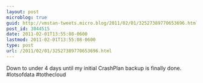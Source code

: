 ```yaml
---
layout: post
microblog: true
guid: http://vmstan-tweets.micro.blog/2011/02/01/32527389770653696.html
post_id: 3044515
date: 2011-02-01T13:55:08-0600
lastmod: 2011-02-01T13:55:08-0600
type: post
url: /2011/02/01/32527389770653696.html
---
```

Down to under 4 days until my initial CrashPlan backup is finally done. #lotsofdata #tothecloud
